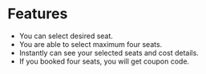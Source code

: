 **Features**
===========================
* You can select desired seat.
* You are able to select maximum four seats.
* Instantly can see your selected seats and cost details.
* If you booked four seats, you will get coupon code.
